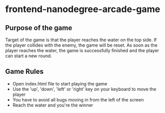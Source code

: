 # frontend-nanodegree-arcade-game


## Purpose of the game

Target of the game is that the player reaches the water on the top side.
If the player collides with the enemy, the game will be reset.
As soon as the player reaches the water, the game is successfully finished and the player can start a new round.

## Game Rules

* Open index.html file to start playing the game
* Use the 'up', 'down', 'left' or 'right' key on your keyboard to move the player
* You have to avoid all bugs moving in from the left of the screen
* Reach the water and you're the winner

